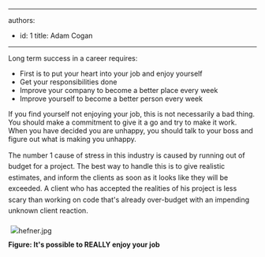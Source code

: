 

---
authors:
  - id: 1
    title: Adam Cogan
---




<span class='intro'>  <p>Long term success in a career requires&#58;             </p>
                <ul>
                    <li>First is to put your heart into your job and enjoy yourself</li>
                    <li>Get your responsibilities done</li>
                    <li>Improve your company to become a better place every week</li>
                    <li>Improve yourself to become a better person every week</li>
                </ul> </span>

<p>
                    If you find yourself not enjoying your job, this is not necessarily a bad thing.
                    You should make a commitment to give it a go and try to make it work. When you have
                    decided you are unhappy, you should talk to your boss and figure out what is making
                    you unhappy.&#160;</p><p><span style="line-height&#58;1.6;">The number 1 cause of stress in this industry is ca</span><span style="line-height&#58;1.6;">used by running out of budget&#160;for a project.&#160;The
                    best way to handle this is</span><span style="line-height&#58;1.6;"> to give realistic estimates, and inform the clients as
                    soon as it looks like they will be exceeded. A client who has accepted the realities
                    of his project is less scary than working on code that's already over-budget with
                    an impending unknown client reaction.​</span></p><p><span style="line-height&#58;1.6;"><img src="/Management/Rules-to-Better-Software-Consultants-Working-in-a-Team/PublishingImages/hefner.jpg" alt="hefner.jpg" style="margin&#58;5px;" /><br><strong>Figure&#58; It's possible to REALLY&#160;enjoy your job</strong><br></span></p>


